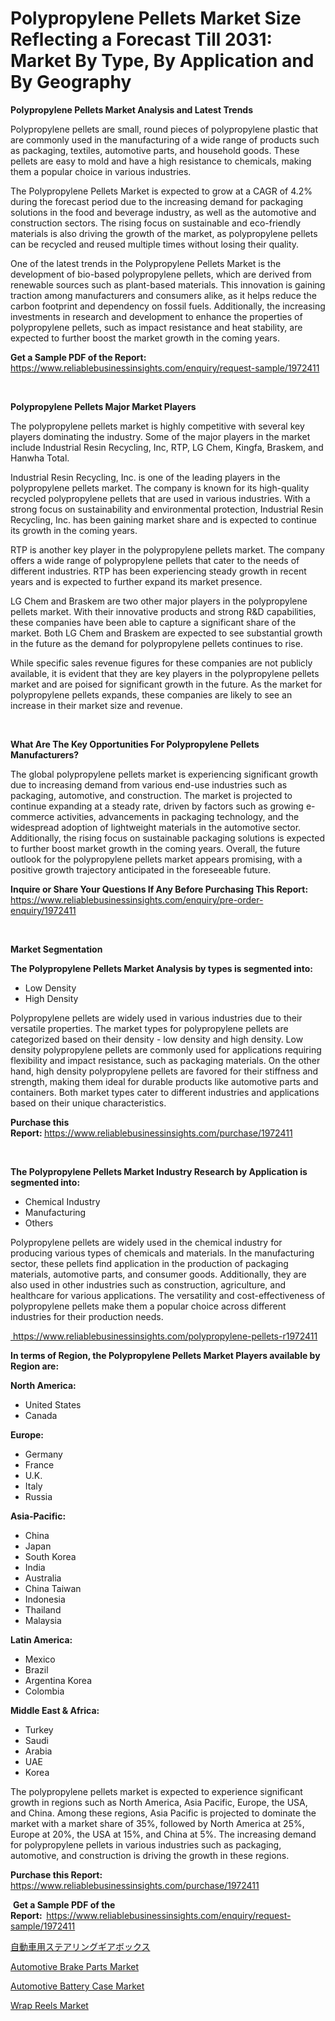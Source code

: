 <p><h1>Polypropylene Pellets Market Size Reflecting a Forecast Till 2031: Market By Type, By Application and By Geography</h1></p><p><strong>Polypropylene Pellets Market Analysis and Latest Trends</strong></p>
<p><p>Polypropylene pellets are small, round pieces of polypropylene plastic that are commonly used in the manufacturing of a wide range of products such as packaging, textiles, automotive parts, and household goods. These pellets are easy to mold and have a high resistance to chemicals, making them a popular choice in various industries.</p><p>The Polypropylene Pellets Market is expected to grow at a CAGR of 4.2% during the forecast period due to the increasing demand for packaging solutions in the food and beverage industry, as well as the automotive and construction sectors. The rising focus on sustainable and eco-friendly materials is also driving the growth of the market, as polypropylene pellets can be recycled and reused multiple times without losing their quality.</p><p>One of the latest trends in the Polypropylene Pellets Market is the development of bio-based polypropylene pellets, which are derived from renewable sources such as plant-based materials. This innovation is gaining traction among manufacturers and consumers alike, as it helps reduce the carbon footprint and dependency on fossil fuels. Additionally, the increasing investments in research and development to enhance the properties of polypropylene pellets, such as impact resistance and heat stability, are expected to further boost the market growth in the coming years.</p></p>
<p><strong>Get a Sample PDF of the Report:&nbsp;</strong> <a href="https://www.reliablebusinessinsights.com/enquiry/request-sample/1972411">https://www.reliablebusinessinsights.com/enquiry/request-sample/1972411</a></p>
<p>&nbsp;</p>
<p><strong>Polypropylene Pellets Major Market Players</strong></p>
<p><p>The polypropylene pellets market is highly competitive with several key players dominating the industry. Some of the major players in the market include Industrial Resin Recycling, Inc, RTP, LG Chem, Kingfa, Braskem, and Hanwha Total.</p><p>Industrial Resin Recycling, Inc. is one of the leading players in the polypropylene pellets market. The company is known for its high-quality recycled polypropylene pellets that are used in various industries. With a strong focus on sustainability and environmental protection, Industrial Resin Recycling, Inc. has been gaining market share and is expected to continue its growth in the coming years.</p><p>RTP is another key player in the polypropylene pellets market. The company offers a wide range of polypropylene pellets that cater to the needs of different industries. RTP has been experiencing steady growth in recent years and is expected to further expand its market presence.</p><p>LG Chem and Braskem are two other major players in the polypropylene pellets market. With their innovative products and strong R&D capabilities, these companies have been able to capture a significant share of the market. Both LG Chem and Braskem are expected to see substantial growth in the future as the demand for polypropylene pellets continues to rise.</p><p>While specific sales revenue figures for these companies are not publicly available, it is evident that they are key players in the polypropylene pellets market and are poised for significant growth in the future. As the market for polypropylene pellets expands, these companies are likely to see an increase in their market size and revenue.</p></p>
<p>&nbsp;</p>
<p><strong>What Are The Key Opportunities For Polypropylene Pellets Manufacturers?</strong></p>
<p><p>The global polypropylene pellets market is experiencing significant growth due to increasing demand from various end-use industries such as packaging, automotive, and construction. The market is projected to continue expanding at a steady rate, driven by factors such as growing e-commerce activities, advancements in packaging technology, and the widespread adoption of lightweight materials in the automotive sector. Additionally, the rising focus on sustainable packaging solutions is expected to further boost market growth in the coming years. Overall, the future outlook for the polypropylene pellets market appears promising, with a positive growth trajectory anticipated in the foreseeable future.</p></p>
<p><strong>Inquire or Share Your Questions If Any Before Purchasing This Report:</strong> <a href="https://www.reliablebusinessinsights.com/enquiry/pre-order-enquiry/1972411">https://www.reliablebusinessinsights.com/enquiry/pre-order-enquiry/1972411</a></p>
<p>&nbsp;</p>
<p><strong>Market Segmentation</strong></p>
<p><strong>The Polypropylene Pellets Market Analysis by types is segmented into:</strong></p>
<p><ul><li>Low Density</li><li>High Density</li></ul></p>
<p><p>Polypropylene pellets are widely used in various industries due to their versatile properties. The market types for polypropylene pellets are categorized based on their density - low density and high density. Low density polypropylene pellets are commonly used for applications requiring flexibility and impact resistance, such as packaging materials. On the other hand, high density polypropylene pellets are favored for their stiffness and strength, making them ideal for durable products like automotive parts and containers. Both market types cater to different industries and applications based on their unique characteristics.</p></p>
<p><strong>Purchase this Report:&nbsp;</strong><a href="https://www.reliablebusinessinsights.com/purchase/1972411">https://www.reliablebusinessinsights.com/purchase/1972411</a></p>
<p>&nbsp;</p>
<p><strong>The Polypropylene Pellets Market Industry Research by Application is segmented into:</strong></p>
<p><ul><li>Chemical Industry</li><li>Manufacturing</li><li>Others</li></ul></p>
<p><p>Polypropylene pellets are widely used in the chemical industry for producing various types of chemicals and materials. In the manufacturing sector, these pellets find application in the production of packaging materials, automotive parts, and consumer goods. Additionally, they are also used in other industries such as construction, agriculture, and healthcare for various applications. The versatility and cost-effectiveness of polypropylene pellets make them a popular choice across different industries for their production needs.</p></p>
<p><a href="https://www.reliablebusinessinsights.com/polypropylene-pellets-r1972411">&nbsp;https://www.reliablebusinessinsights.com/polypropylene-pellets-r1972411</a></p>
<p><strong>In terms of Region, the Polypropylene Pellets Market Players available by Region are:</strong></p>
<p>
    <p> <strong> North America: </strong>
        <ul>
            <li>United States</li>
            <li>Canada</li>
        </ul>
        </p> 
    <p> <strong> Europe: </strong>
        <ul>
            <li>Germany</li>
            <li>France</li>
            <li>U.K.</li>
            <li>Italy</li>
            <li>Russia</li>
        </ul>
        </p> 
    <p> <strong> Asia-Pacific: </strong>
        <ul>
            <li>China</li>
            <li>Japan</li>
            <li>South Korea</li>
            <li>India</li>
            <li>Australia</li>
            <li>China Taiwan</li>
            <li>Indonesia</li>
            <li>Thailand</li>
            <li>Malaysia</li>
        </ul>
        </p> 
    <p> <strong> Latin America: </strong>
        <ul>
            <li>Mexico</li>
            <li>Brazil</li>
            <li>Argentina Korea</li>
            <li>Colombia</li>
        </ul>
        </p> 
    <p> <strong> Middle East & Africa: </strong>
        <ul>
            <li>Turkey</li>
            <li>Saudi</li>
            <li>Arabia</li>
            <li>UAE</li>
            <li>Korea</li>
        </ul>
    </p>
    </p>
<p><p>The polypropylene pellets market is expected to experience significant growth in regions such as North America, Asia Pacific, Europe, the USA, and China. Among these regions, Asia Pacific is projected to dominate the market with a market share of 35%, followed by North America at 25%, Europe at 20%, the USA at 15%, and China at 5%. The increasing demand for polypropylene pellets in various industries such as packaging, automotive, and construction is driving the growth in these regions.</p></p>
<p><strong>Purchase this Report: </strong><a href="https://www.reliablebusinessinsights.com/purchase/1972411">https://www.reliablebusinessinsights.com/purchase/1972411</a></p>
<p>&nbsp;<strong>Get a Sample PDF of the Report:&nbsp;&nbsp;</strong><a href="https://www.reliablebusinessinsights.com/enquiry/request-sample/1972411">https://www.reliablebusinessinsights.com/enquiry/request-sample/1972411</a></p>
<p><strong></strong></p>
<p><p><a href="https://github.com/avbqbctihcbe2/Market-Research-Report-List-3/blob/main/55372993277.md">自動車用ステアリングギアボックス</a></p><p><a href="https://medium.com/@swilliamn8765/evaluating-global-automotive-brake-parts-market-trends-and-growth-opportunities-by-region-type-5e6bb5ac0cac">Automotive Brake Parts Market</a></p><p><a href="https://medium.com/@orinschowalter/deep-dive-into-the-automotive-battery-case-market-itstrends-market-segmentation-and-competitive-3b8721d0678a">Automotive Battery Case Market</a></p><p><a href="https://github.com/Christopherorp895/Market-Research-Report-List-1/blob/main/wrap-reels-market.md">Wrap Reels Market</a></p></p>